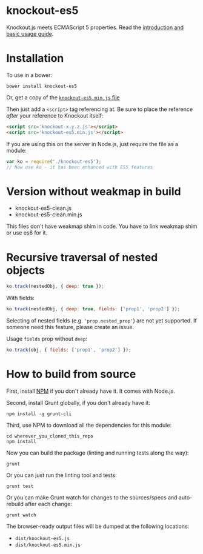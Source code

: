knockout-es5
============

Knockout.js meets ECMAScript 5 properties. Read the [introduction and basic usage guide](http://blog.stevensanderson.com/2013/05/20/knockout-es5-a-plugin-to-simplify-your-syntax/).

Installation
============

To use in a bower:

    bower install knockout-es5

Or, get a copy of the [`knockout-es5.min.js` file](https://raw.github.com/SteveSanderson/knockout-es5/master/dist/knockout-es5.min.js)

Then just add a `<script>` tag referencing at. Be sure to place the reference *after* your reference to Knockout itself:
```html
<script src='knockout-x.y.z.js'></script>
<script src='knockout-es5.min.js'></script>
```

If you are using this on the server in Node.js, just require the file as a module:
```js
var ko = require('./knockout-es5');
// Now use ko - it has been enhanced with ES5 features
```

Version without weakmap in build
=
* knockout-es5-clean.js
* knockout-es5-clean.min.js

This files don't have weakmap shim in code. You have to link weakmap shim or use es6 for it.

Recursive traversal of nested objects
=
```js
ko.track(nestedObj, { deep: true });
```
With fields:
```js
ko.track(nestedObj, { deep: true, fields: ['prop1', 'prop2'] });
```
Selecting of nested fields (e.g. `'prop.nested_prop'`) are not yet supported. If someone need this feature, please create an issue.

Usage `fields` prop without `deep`:
```js
ko.track(obj, { fields: ['prop1', 'prop2'] });
```

How to build from source
========================

First, install [NPM](https://npmjs.org/) if you don't already have it. It comes with Node.js.

Second, install Grunt globally, if you don't already have it:

    npm install -g grunt-cli

Third, use NPM to download all the dependencies for this module:

    cd wherever_you_cloned_this_repo
    npm install

Now you can build the package (linting and running tests along the way):

    grunt
    
Or you can just run the linting tool and tests:

    grunt test
    
Or you can make Grunt watch for changes to the sources/specs and auto-rebuild after each change:
    
    grunt watch
    
The browser-ready output files will be dumped at the following locations:

 * `dist/knockout-es5.js`
 * `dist/knockout-es5.min.js`
